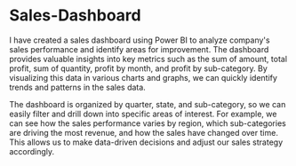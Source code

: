 # Sales-Dashboard
I have created a sales dashboard using Power BI to analyze company's sales performance and identify areas for improvement. The dashboard provides valuable insights into key metrics such as the sum of amount, total profit, sum of quantity, profit by month, and profit by sub-category. By visualizing this data in various charts and graphs, we can quickly identify trends and patterns in the sales data.

The dashboard is organized by quarter, state, and sub-category, so we can easily filter and drill down into specific areas of interest. For example, we can see how the sales performance varies by region, which sub-categories are driving the most revenue, and how the sales have changed over time. This allows us to make data-driven decisions and adjust our sales strategy accordingly.
